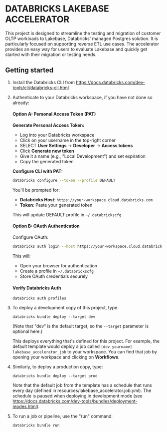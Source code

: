 # DATABRICKS LAKEBASE ACCELERATOR

This project is designed to streamline the testing and migration of customer OLTP workloads to Lakebase, Databricks' managed Postgres solution. It is particularly focused on supporting reverse ETL use cases. The accelerator provides an easy way for users to evaluate Lakebase and quickly get started with their migration or testing needs.

## Getting started

1. Install the Databricks CLI from <https://docs.databricks.com/dev-tools/cli/databricks-cli.html>

2. Authenticate to your Databricks workspace, if you have not done so already:

   #### Option A: Personal Access Token (PAT)

   **Generate Personal Access Token:**
      - Log into your Databricks workspace
      - Click on your username in the top-right corner
      - SELECT **User Settings** → **Developer** → **Access tokens**
      - Click **Generate new token**
      - Give it a name (e.g., "Local Development") and set expiration
      - Copy the generated token

   **Configure CLI with PAT:**

   ```bash
   databricks configure --token --profile DEFAULT
   ```

   You'll be prompted for:
   - **Databricks Host**: `https://your-workspace.cloud.databricks.com`
   - **Token**: Paste your generated token

   This will update DEFAULT profile in `~/.databrickscfg`

   #### Option B: OAuth Authentication

   Configure OAuth:

   ```bash
   databricks auth login --host https://your-workspace.cloud.databricks.com --profile DEFAULT
   ```

   This will:

   - Open your browser for authentication
   - Create a profile in `~/.databrickscfg`
   - Store OAuth credentials securely

   #### Verify Databricks Auth

   ```
   databricks auth profiles
   ```

3. To deploy a development copy of this project, type:

    ```
    databricks bundle deploy --target dev
    ```

    (Note that "dev" is the default target, so the `--target` parameter
    is optional here.)

    This deploys everything that's defined for this project.
    For example, the default template would deploy a job called
    `[dev yourname] lakebase_accelerator_job` to your workspace.
    You can find that job by opening your workpace and clicking on **Workflows**.

4. Similarly, to deploy a production copy, type:

   ```
   databricks bundle deploy --target prod
   ```

   Note that the default job from the template has a schedule that runs every day
   (defined in resources/lakebase_accelerator.job.yml). The schedule
   is paused when deploying in development mode (see
   <https://docs.databricks.com/dev-tools/bundles/deployment-modes.html>).

5. To run a job or pipeline, use the "run" command:

   ```
   databricks bundle run
   ```
